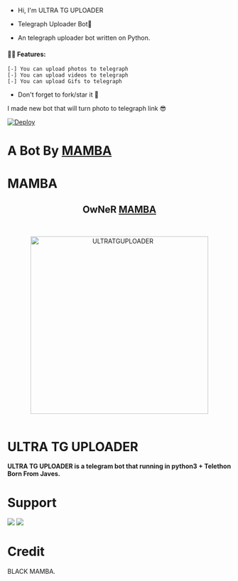 - Hi, I'm  ULTRA TG UPLOADER

- Telegraph Uploader Bot📌
- An telegraph uploader bot written on Python.

#### 👨‍💻 Features: 
```
[-] You can upload photos to telegraph
[-] You can upload videos to telegraph
[-] You can upload Gifs to telegraph
```
-  Don't forget to fork/star it 🌟

I made new bot that will turn photo to telegraph link 😎

[![Deploy](https://www.herokucdn.com/deploy/button.svg)](https://heroku.com/deploy?template=https://github.com/SUKHPAL443/ULTRATGUPLOADER)

# A Bot By [MAMBA](https://telegram.dog/BLACKMAMBA_OFFICIAL)
# MAMBA
<h2 align="center"><b>OwNeR <a href="https://telegram.dog/BLACKMAMBA_OFFICIAL">MAMBA</a></b></h2>
<br>
<p align="center">
   <a href="https://github.com/SUKHPAL443/ULTRATGUPLOADER"><img src="http://telegra.ph//file/d7828fc8b3d17f922b153.jpg" alt="ULTRATGUPLOADER" width=400px></a>
   <br>
   <br>
</p>
<h1>ULTRA TG UPLOADER</h1>
<b>ULTRA TG UPLOADER is a telegram bot that running in python3 + Telethon Born From Javes.</b>
<br>

# Support
<a href="https://t.me/MAMBA_X_SUPPORT"><img src="https://img.shields.io/badge/Join-Support%20Channel-red.svg?style=for-the-badge&logo=Telegram"></a>
<a href="https://t.me/MAMBA_NETWORK"><img src="https://img.shields.io/badge/Join-Support%20Group-blue.svg?style=for-the-badge&logo=Telegram"></a>

# Credit
BLACK MAMBA.




















